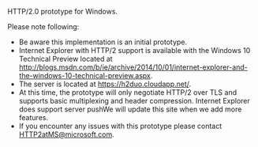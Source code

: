 HTTP/2.0 prototype for Windows.

Please note following:
-	Be aware this implementation is an initial prototype.
-	Internet Explorer with HTTP/2 support is available with the Windows 10 Technical Preview located at http://blogs.msdn.com/b/ie/archive/2014/10/01/internet-explorer-and-the-windows-10-technical-preview.aspx.
-	The server is located at https://h2duo.cloudapp.net/.
-	At this time, the prototype will only negotiate HTTP/2 over TLS and supports basic multiplexing and header compression.  Internet Explorer does support server pushWe will update this site when we add more features.
-	If you encounter any issues with this prototype please contact HTTP2atMS@microsoft.com.
